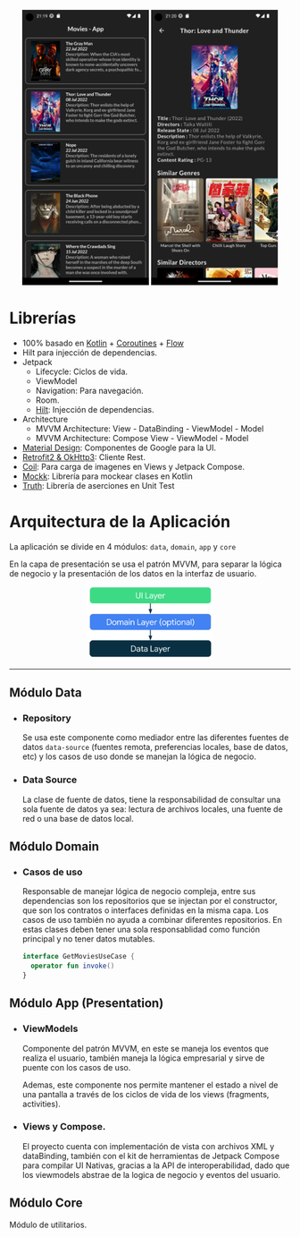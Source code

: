 <p align="center">
<img src="/preview/list_preview.png" width="45%"/>
<img src="/preview/detail_preview.png" width="45%"/>
</p>

# Librerías

- 100% basado en [Kotlin](https://kotlinlang.org/) + [Coroutines](https://github.com/Kotlin/kotlinx.coroutines) + [Flow](https://kotlin.github.io/kotlinx.coroutines/kotlinx-coroutines-core/kotlinx.coroutines.flow/)
- Hilt para injección de dependencias.
- Jetpack
  - Lifecycle: Ciclos de vida.
  - ViewModel
  - Navigation: Para navegación.
  - Room.
  - [Hilt](https://dagger.dev/hilt/): Injección de dependencias.
- Architecture
  - MVVM Architecture: View - DataBinding - ViewModel - Model
  - MVVM Architecture: Compose View - ViewModel - Model
- [Material Design](https://material.io/design): Componentes de Google para la UI.
- [Retrofit2 & OkHttp3](https://github.com/square/retrofit): Cliente Rest.
- [Coil](https://github.com/coil-kt/coil): Para carga de imagenes en Views y Jetpack Compose.
- [Mockk](https://mockk.io/): Librería para mockear clases en Kotlin
- [Truth](https://github.com/google/truth): Librería de aserciones en Unit Test

# Arquitectura de la Aplicación

La aplicación se divide en 4 módulos: `data`, `domain`, `app` y `core`

En la capa de presentación se usa el patrón MVVM, para separar la lógica de negocio y la presentación de los datos en la interfaz de usuario.

<p align="center">
<img src="/preview/apparchitecture.png" width="45%"/>
</p>

---

## Módulo Data

- ### Repository
  Se usa este componente como mediador entre las diferentes fuentes de datos `data-source` (fuentes remota, preferencias locales, base de datos, etc) y los casos de uso donde se manejan la lógica de negocio.

- ### Data Source
  La clase de fuente de datos, tiene la responsabilidad de consultar una sola fuente de datos ya sea: lectura de archivos locales, una fuente de red o una base de datos local.

## Módulo Domain

- ### Casos de uso
  Responsable de manejar lógica de negocio compleja, entre sus dependencias son los repositorios que se injectan por el constructor, que son los contratos o interfaces definidas en la misma capa. Los casos de uso también no ayuda a combinar diferentes repositorios. En estas clases deben tener una sola responsablidad como función principal y no tener datos mutables.

  ```kotlin
  interface GetMoviesUseCase {
    operator fun invoke()
  }
  ```

## Módulo App (Presentation)

- ### ViewModels
  Componente del patrón MVVM, en este se maneja los eventos que realiza el usuario, también maneja la lógica empresarial y sirve de puente con los casos de uso.

  Ademas, este componente nos permite mantener el estado a nivel de una pantalla a través de los ciclos de vida de los views (fragments, activities).


- ### Views y Compose.
  El proyecto cuenta con implementación de vista con archivos XML y dataBinding, también con el kit de herramientas de Jetpack Compose para compilar UI Nativas, gracias a la API de interoperabilidad, dado que los viewmodels abstrae de la logica de negocio y eventos del usuario.

## Módulo Core
Módulo de utilitarios.

